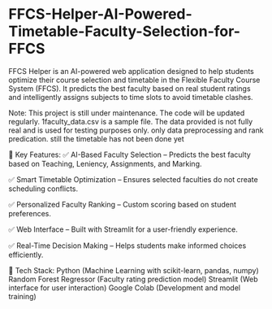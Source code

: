 # FFCS-Helper-AI-Powered-Timetable-Faculty-Selection-for-FFCS
 FFCS Helper is an AI-powered web application designed to help students optimize their course selection and timetable in the Flexible Faculty Course System (FFCS). It predicts the best faculty based on real student ratings and intelligently assigns subjects to time slots to avoid timetable clashes.

Note:
This project is still under maintenance. The code will be updated regularly.
1faculty_data.csv is a sample file. The data provided is not fully real and is used for testing purposes only.
only data preprocessing and rank predication. still the timetable has not been done yet

🔹 Key Features:
✅ AI-Based Faculty Selection – Predicts the best faculty based on Teaching, Leniency, Assignments, and Marking.

✅ Smart Timetable Optimization – Ensures selected faculties do not create scheduling conflicts.

✅ Personalized Faculty Ranking – Custom scoring based on student preferences.

✅ Web Interface – Built with Streamlit for a user-friendly experience.

✅ Real-Time Decision Making – Helps students make informed choices efficiently.


🔧 Tech Stack:
Python (Machine Learning with scikit-learn, pandas, numpy)
Random Forest Regressor (Faculty rating prediction model)
Streamlit (Web interface for user interaction)
Google Colab (Development and model training)

